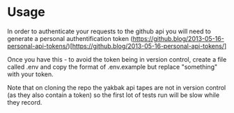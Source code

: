 # Usage

In order to authenticate your requests to the github api you will need to generate a personal authentification token (https://github.blog/2013-05-16-personal-api-tokens/)[https://github.blog/2013-05-16-personal-api-tokens/]

Once you have this - to avoid the token being in version control, create a file called .env and copy the format of .env.example but replace "something" with your token.

Note that on cloning the repo the yakbak api tapes are not in version control (as they also contain a token) so the first lot of tests run will be slow while they record.